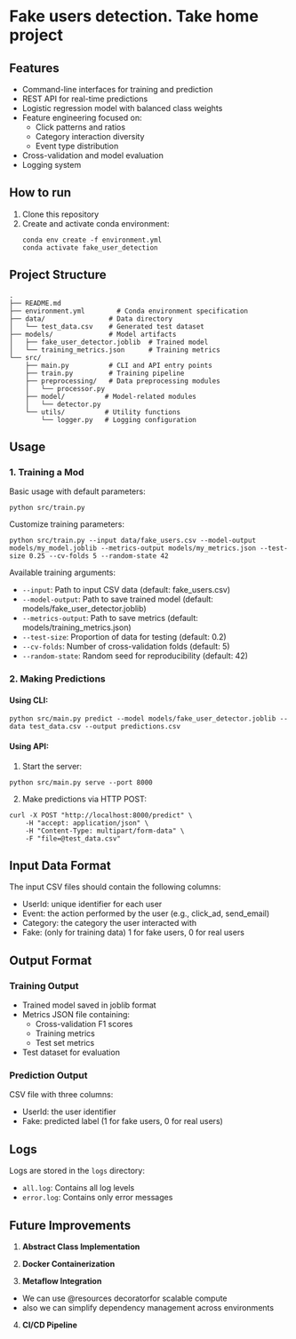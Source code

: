# Fake users detection. Take home project

## Features

- Command-line interfaces for training and prediction
- REST API for real-time predictions
- Logistic regression model with balanced class weights
- Feature engineering focused on:
  - Click patterns and ratios
  - Category interaction diversity
  - Event type distribution
- Cross-validation and model evaluation
- Logging system

## How to run

1. Clone this repository
2. Create and activate conda environment:
   ```
   conda env create -f environment.yml
   conda activate fake_user_detection
   ```

## Project Structure

```
.
├── README.md
├── environment.yml        # Conda environment specification
├── data/                # Data directory
│   └── test_data.csv    # Generated test dataset
├── models/              # Model artifacts
│   ├── fake_user_detector.joblib  # Trained model
│   └── training_metrics.json      # Training metrics
└── src/
    ├── main.py          # CLI and API entry points
    ├── train.py         # Training pipeline
    ├── preprocessing/   # Data preprocessing modules
    │   └── processor.py
    ├── model/          # Model-related modules
    │   └── detector.py
    └── utils/          # Utility functions
        └── logger.py   # Logging configuration
```

## Usage

### 1. Training a Mod
Basic usage with default parameters:
```
python src/train.py
```

Customize training parameters:
```
python src/train.py --input data/fake_users.csv --model-output models/my_model.joblib --metrics-output models/my_metrics.json --test-size 0.25 --cv-folds 5 --random-state 42
```

Available training arguments:
- ```--input```: Path to input CSV data (default: fake_users.csv)
- ```--model-output```: Path to save trained model (default: models/fake_user_detector.joblib)
- ```--metrics-output```: Path to save metrics (default: models/training_metrics.json)
- ```--test-size```: Proportion of data for testing (default: 0.2)
- ```--cv-folds```: Number of cross-validation folds (default: 5)
- ```--random-state```: Random seed for reproducibility (default: 42)

### 2. Making Predictions

#### Using CLI:

```
python src/main.py predict --model models/fake_user_detector.joblib --data test_data.csv --output predictions.csv
```

#### Using API:

1. Start the server:

```
python src/main.py serve --port 8000
```

2. Make predictions via HTTP POST:

```
curl -X POST "http://localhost:8000/predict" \
    -H "accept: application/json" \
    -H "Content-Type: multipart/form-data" \
    -F "file=@test_data.csv"
```

## Input Data Format

The input CSV files should contain the following columns:

- UserId: unique identifier for each user
- Event: the action performed by the user (e.g., click_ad, send_email)
- Category: the category the user interacted with
- Fake: (only for training data) 1 for fake users, 0 for real users

## Output Format

### Training Output

- Trained model saved in joblib format
- Metrics JSON file containing:
  - Cross-validation F1 scores
  - Training metrics
  - Test set metrics
- Test dataset for evaluation

### Prediction Output

CSV file with three columns:
- UserId: the user identifier
- Fake: predicted label (1 for fake users, 0 for real users)

## Logs

Logs are stored in the `logs` directory:

- `all.log`: Contains all log levels
- `error.log`: Contains only error messages


## Future Improvements

1. **Abstract Class Implementation**


2. **Docker Containerization**

3. **Metaflow Integration**

 - We can use @resources decoratorfor scalable compute
 - also we can simplify dependency management across environments

4. **CI/CD Pipeline**

